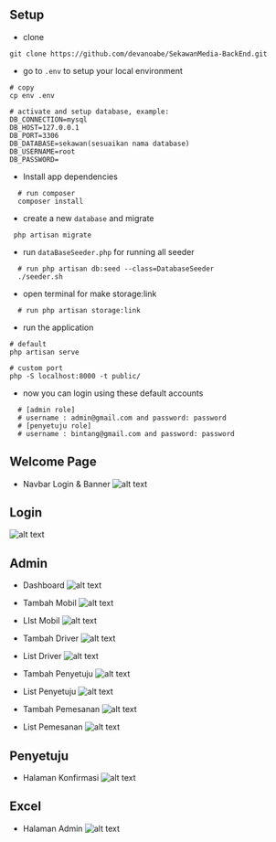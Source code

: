 ## Setup

- clone

```
git clone https://github.com/devanoabe/SekawanMedia-BackEnd.git
```

- go to `.env` to setup your local environment

```
# copy
cp env .env

# activate and setup database, example:
DB_CONNECTION=mysql
DB_HOST=127.0.0.1
DB_PORT=3306
DB_DATABASE=sekawan(sesuaikan nama database)
DB_USERNAME=root
DB_PASSWORD=
```

- Install app dependencies

```
  # run composer
  composer install
```

- create a new `database` and migrate

```
 php artisan migrate
```

- run `dataBaseSeeder.php` for running all seeder

```
  # run php artisan db:seed --class=DatabaseSeeder
  ./seeder.sh
```

- open terminal for make storage:link

```
  # run php artisan storage:link
```

- run the application

```
# default
php artisan serve

# custom port
php -S localhost:8000 -t public/

```

- now you can login using these default accounts

```
  # [admin role]
  # username : admin@gmail.com and password: password
  # [penyetuju role]
  # username : bintang@gmail.com and password: password
```
## Welcome Page
- Navbar Login & Banner
![alt text](https://github.com/devanoabe/SekawanMedia-BackEnd/blob/master/foto/home.png)

## Login
![alt text](https://github.com/devanoabe/SekawanMedia-BackEnd/blob/master/foto/Log.png)

## Admin
- Dashboard
![alt text](https://github.com/devanoabe/SekawanMedia-BackEnd/blob/master/foto/dashboard.png)

- Tambah Mobil
![alt text](https://github.com/devanoabe/SekawanMedia-BackEnd/blob/master/foto/tambah%20mobil.png)

- LIst Mobil
![alt text](https://github.com/devanoabe/SekawanMedia-BackEnd/blob/master/foto/list%20mobil.png)

- Tambah Driver
![alt text](https://github.com/devanoabe/SekawanMedia-BackEnd/blob/master/foto/tambah%20sopir.png)

- List Driver
![alt text](https://github.com/devanoabe/SekawanMedia-BackEnd/blob/master/foto/list%20sopit.png)

- Tambah Penyetuju
![alt text](https://github.com/devanoabe/SekawanMedia-BackEnd/blob/master/foto/tambah%20penyetuju.png)

- List Penyetuju
![alt text](https://github.com/devanoabe/SekawanMedia-BackEnd/blob/master/foto/List%20Penyetuju.png)

- Tambah Pemesanan
![alt text](https://github.com/devanoabe/SekawanMedia-BackEnd/blob/master/foto/Tambah%20Pemesanan.png)

- List Pemesanan
![alt text](https://github.com/devanoabe/SekawanMedia-BackEnd/blob/master/foto/List%20Pemesanan.png)

## Penyetuju
- Halaman Konfirmasi
![alt text](https://github.com/devanoabe/SekawanMedia-BackEnd/blob/master/foto/Penyetuju.png)

## Excel
- Halaman Admin
![alt text](https://github.com/devanoabe/SekawanMedia-BackEnd/blob/master/foto/download%20excel.png)

